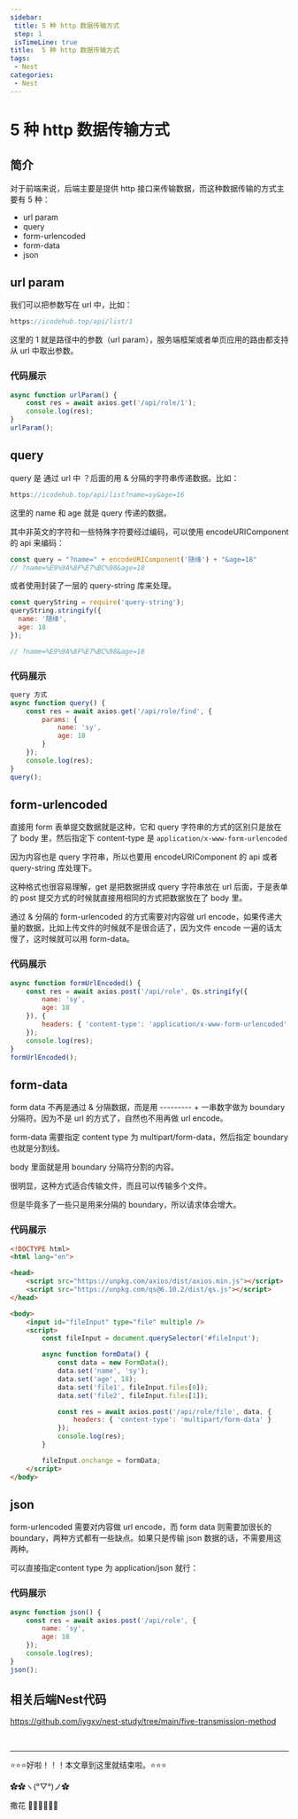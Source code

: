 ```yaml
---
sidebar: 
 title: 5 种 http 数据传输方式
 step: 1
 isTimeLine: true
title:  5 种 http 数据传输方式
tags:
 - Nest
categories:
 - Nest
---
```



# 5 种 http 数据传输方式

## 简介
对于前端来说，后端主要是提供 http 接口来传输数据，而这种数据传输的方式主要有 5 种：

- url param
- query
- form-urlencoded
- form-data
- json

## url param
我们可以把参数写在 url 中，比如：

```js
https://icodehub.top/api/list/1
```
这里的 1 就是路径中的参数（url param），服务端框架或者单页应用的路由都支持从 url 中取出参数。

### 代码展示

```js
async function urlParam() {
    const res = await axios.get('/api/role/1');
    console.log(res);            
}
urlParam();
```

## query
query 是 通过 url 中 ？后面的用 & 分隔的字符串传递数据。比如：

```js
https://icodehub.top/api/list?name=sy&age=16
```
这里的 name 和 age 就是 query 传递的数据。

其中非英文的字符和一些特殊字符要经过编码，可以使用 encodeURIComponent 的 api 来编码：

```js
const query = "?name=" + encodeURIComponent('随缘') + "&age=18"
// ?name=%E9%9A%8F%E7%BC%98&age=18
```
或者使用封装了一层的 query-string 库来处理。

```js
const queryString = require('query-string');
queryString.stringify({
  name: '随缘',
  age: 18
});

// ?name=%E9%9A%8F%E7%BC%98&age=18
```

### 代码展示
```js
query 方式
async function query() {
    const res = await axios.get('/api/role/find', {
        params: {
            name: 'sy',
            age: 18
        }
    });
    console.log(res);
}
query();
```



## form-urlencoded

直接用 form 表单提交数据就是这种，它和 query 字符串的方式的区别只是放在了 body 里，然后指定下 content-type 是 `application/x-www-form-urlencoded`

因为内容也是 query 字符串，所以也要用 encodeURIComponent 的 api 或者 query-string 库处理下。

这种格式也很容易理解，get 是把数据拼成 query 字符串放在 url 后面，于是表单的 post 提交方式的时候就直接用相同的方式把数据放在了 body 里。

通过 & 分隔的 form-urlencoded 的方式需要对内容做 url encode，如果传递大量的数据，比如上传文件的时候就不是很合适了，因为文件 encode 一遍的话太慢了，这时候就可以用 form-data。

### 代码展示

```js
async function formUrlEncoded() {
    const res = await axios.post('/api/role', Qs.stringify({
        name: 'sy',
        age: 18
    }), {
        headers: { 'content-type': 'application/x-www-form-urlencoded' }
    });
    console.log(res);
}
formUrlEncoded();
```

## form-data
form data 不再是通过 & 分隔数据，而是用 --------- + 一串数字做为 boundary 分隔符。因为不是 url 的方式了，自然也不用再做 url encode。

form-data 需要指定 content type 为 multipart/form-data，然后指定 boundary 也就是分割线。

body 里面就是用 boundary 分隔符分割的内容。

很明显，这种方式适合传输文件，而且可以传输多个文件。

但是毕竟多了一些只是用来分隔的 boundary，所以请求体会增大。


### 代码展示
```html
<!DOCTYPE html>
<html lang="en">

<head>
    <script src="https://unpkg.com/axios/dist/axios.min.js"></script>
    <script src="https://unpkg.com/qs@6.10.2/dist/qs.js"></script>
</head>

<body>
    <input id="fileInput" type="file" multiple />
    <script>
        const fileInput = document.querySelector('#fileInput');

        async function formData() {
            const data = new FormData();
            data.set('name', 'sy');
            data.set('age', 18);
            data.set('file1', fileInput.files[0]);
            data.set('file2', fileInput.files[1]);

            const res = await axios.post('/api/role/file', data, {
                headers: { 'content-type': 'multipart/form-data' }
            });
            console.log(res);
        }

        fileInput.onchange = formData;
    </script>
</body>
```





## json
form-urlencoded 需要对内容做 url encode，而 form data 则需要加很长的 boundary，两种方式都有一些缺点。如果只是传输 json 数据的话，不需要用这两种。

可以直接指定content type 为 application/json 就行：

### 代码展示
```js
async function json() {
    const res = await axios.post('/api/role', {
        name: 'sy',
        age: 18
    });
    console.log(res);     
}
json();
```

## 相关后端Nest代码

https://github.com/iygxv/nest-study/tree/main/five-transmission-method



<br/>
<hr />

⭐️⭐️⭐️好啦！！！本文章到这里就结束啦。⭐️⭐️⭐️

✿✿ヽ(°▽°)ノ✿

撒花 🌸🌸🌸🌸🌸🌸